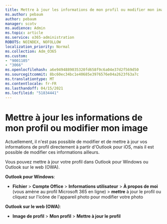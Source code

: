 ```yaml
---
title: Mettre à jour les informations de mon profil ou modifier mon image
ms.author: pebaum
author: pebaum
manager: scotv
ms.audience: Admin
ms.topic: article
ms.service: o365-administration
ROBOTS: NOINDEX, NOFOLLOW
localization_priority: Normal
ms.collection: Adm_O365
ms.custom:
- "9001105"
- "3066"
ms.openlocfilehash: a6e9494889035320fd658f9c6a04e37d2f569d50
ms.sourcegitcommit: 8bc60ec34bc1e40685e3976576e04a2623f63a7c
ms.translationtype: MT
ms.contentlocale: fr-FR
ms.lasthandoff: 04/15/2021
ms.locfileid: "51834441"
---
```

# <a name="update-my-profile-information-or-change-my-picture"></a>Mettre à jour les informations de mon profil ou modifier mon image

Actuellement, il n'est pas possible de modifier et de mettre à jour vos informations de profil directement à partir d'Outlook pour iOS, mais il est possible de modifier ces informations ailleurs. 

Vous pouvez mettre à jour votre profil dans Outlook pour Windows ou Outlook sur le web (OWA). 

**Outlook pour Windows**: 

- **Fichier**  >  **Compte Office**  >  **Informations utilisateur**  >  **À propos de moi** (vous amène au profil Microsoft 365 en ligne) > **mettre** à jour le profil ou cliquez sur l'icône de l'appareil photo pour modifier votre photo  
  
**Outlook sur le web (OWA)**: 

- **Image de profil**  >  **Mon profil**  >  **Mettre à jour le profil**
